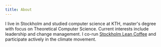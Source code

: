 ```yaml
---
title: About
---
```

I live in Stockholm and studied computer science at KTH, master's degree with focus on Theoretical Computer Science. 
Current interests include leadership and change management. I co-run [Stockholm Lean Coffee](https://www.meetup.com/stockholm-lean-coffee/) and participate actively in the climate movement.
